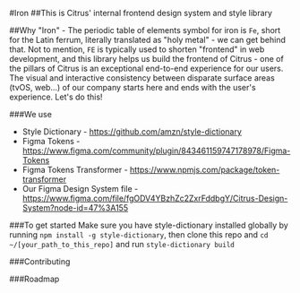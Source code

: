 #Iron
##This is Citrus' internal frontend design system and style library

##Why "Iron" - The periodic table of elements symbol for iron is `Fe`, short for the Latin ferrum, literally translated as "holy metal" - we can get behind that. Not to mention, `FE` is typically used to shorten "frontend" in web development, and this library helps us build the frontend of Citrus - one of the pillars of Citrus is an exceptional end-to-end experience for our users. The visual and interactive consistency between disparate surface areas (tvOS, web...) of our company starts here and ends with the user's experience. Let's do this!

###We use
- Style Dictionary - https://github.com/amzn/style-dictionary
- Figma Tokens - https://www.figma.com/community/plugin/843461159747178978/Figma-Tokens
- Figma Tokens Transformer - https://www.npmjs.com/package/token-transformer
- Our Figma Design System file - https://www.figma.com/file/fgODV4YBzhZc2ZxrFddbgY/Citrus-Design-System?node-id=47%3A155

###To get started
Make sure you have style-dictionary installed globally by running `npm install -g style-dictionary`, then clone this repo and `cd ~/[your_path_to_this_repo]` and run `style-dictionary build`

###Contributing

###Roadmap


